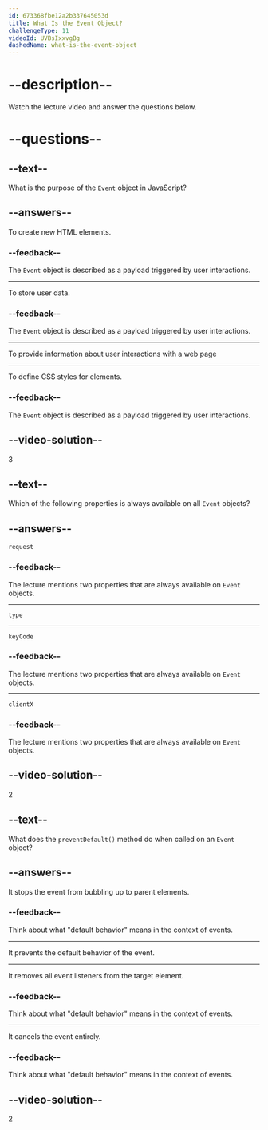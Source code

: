 ```yaml
---
id: 673368fbe12a2b337645053d
title: What Is the Event Object?
challengeType: 11
videoId: UVBsIxxvgBg
dashedName: what-is-the-event-object
---
```


# --description--

Watch the lecture video and answer the questions below.

# --questions--

## --text--

What is the purpose of the `Event` object in JavaScript?

## --answers--

To create new HTML elements.

### --feedback--

The `Event` object is described as a payload triggered by user interactions.

---

To store user data.

### --feedback--

The `Event` object is described as a payload triggered by user interactions.

---

To provide information about user interactions with a web page

---

To define CSS styles for elements.

### --feedback--

The `Event` object is described as a payload triggered by user interactions.

## --video-solution--

3

## --text--

Which of the following properties is always available on all `Event` objects?

## --answers--

`request`

### --feedback--

The lecture mentions two properties that are always available on `Event` objects.

---

`type`

---

`keyCode`

### --feedback--

The lecture mentions two properties that are always available on `Event` objects.

---

`clientX`

### --feedback--

The lecture mentions two properties that are always available on `Event` objects.

## --video-solution--

2

## --text--

What does the `preventDefault()` method do when called on an `Event` object?

## --answers--

It stops the event from bubbling up to parent elements.

### --feedback--

Think about what "default behavior" means in the context of events.

---

It prevents the default behavior of the event.

---

It removes all event listeners from the target element.

### --feedback--

Think about what "default behavior" means in the context of events.

---

It cancels the event entirely.

### --feedback--

Think about what "default behavior" means in the context of events.

## --video-solution--

2
